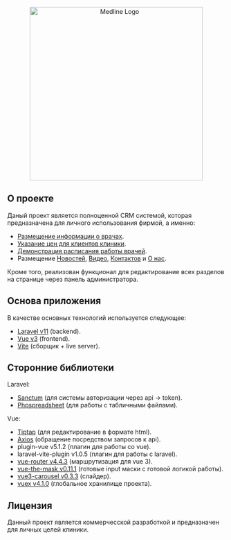 <p align="center"><a href="https://medlinegroup.ru/" target="_blank"><img src="https://medlinegroup.ru/build/assets/logo-Bj-cFKVQ.svg" width="400" alt="Medline Logo"></a></p>

## О проекте

Даный проект является полноценной CRM системой, которая предназначена для личного использования фирмой, а именно:

- [Размещение информации о врачах](https://medlinegroup.ru/specialists).
- [Указание цен для клиентов клиники](https://medlinegroup.ru/prices).
- [Демонстрация расписания работы врачей](https://medlinegroup.ru/schedule).
- Размещение [Новостей](https://medlinegroup.ru/news), [Видео](https://medlinegroup.ru/videos), [Контактов](https://medlinegroup.ru/contacts) и [О нас](https://medlinegroup.ru/about).

Кроме того, реализован функционал для редактирование всех разделов на странице через панель администратора.

## Основа приложения

В качестве основных технологий используется следующее:

- [Laravel v11](https://laravel.com/) (backend).
- [Vue v3](https://ru.vuejs.org/) (frontend).
- [Vite](https://vite.dev/) (сборщик + live server).

## Сторонние библиотеки

Laravel:

- [Sanctum](https://laravel.com/docs/12.x/sanctum) (для системы авторизации через api -> token).
- [Phpspreadsheet](https://phpspreadsheet.readthedocs.io/en/latest/) (для работы с табличными файлами).

Vue:

- [Tiptap](https://tiptap.dev/docs) (для редактирование в формате html).
- [Axios](https://axios-http.com/) (обращение посредством запросов к api).
- plugin-vue v5.1.2 (плагин для работы со vue).
- laravel-vite-plugin v1.0.5 (плагин для работы с laravel).
- [vue-router v4.4.3](https://router.vuejs.org/) (маршрутизация для vue 3).
- [vue-the-mask v0.11.1](https://vuejs-tips.github.io/vue-the-mask/) (готовые input маски с готовой логикой работы).
- [vue3-carousel v0.3.3](https://github.com/ismail9k/vue3-carousel) (слайдер).
- [vuex v4.1.0](https://vuex.vuejs.org/) (глобальное хранилище проекта).

## Лицензия

Данный проект является коммерчесской разработкой и предназначен для личных целей клиники.
